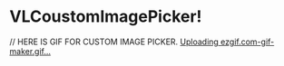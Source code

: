 # VLCoustomImagePicker!

// HERE IS GIF FOR CUSTOM IMAGE PICKER.
[Uploading ezgif.com-gif-maker.gif…]()
